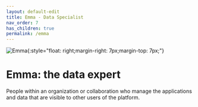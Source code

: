 ```yaml
---
layout: default-edit
title: Emma - Data Specialist
nav_order: 7
has_children: true
permalink: /emma
---
```


![Emma](/docs/users/assets/emma.png){:style="float: right;margin-right: 7px;margin-top: 7px;"}

# Emma: the data expert

People within an organization or collaboration who manage the
applications and data that are visible to other users of the platform.
